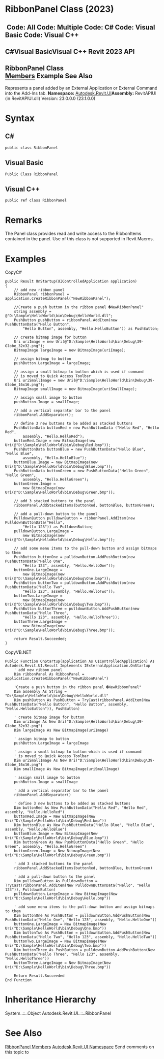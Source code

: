 # RibbonPanel Class (2023)

﻿
 Code: All Code: Multiple Code: C# Code: Visual Basic Code: Visual C++   
---  
C#Visual BasicVisual C++
Revit 2023 API  
---  
RibbonPanel Class  
[Members](c534940b-0237-0169-902e-333590e62bb3.md "RibbonPanel Members") Example See Also  
---  
Represents a panel added by an External Application or External Command into the Add-Ins tab. 
**Namespace:** [Autodesk.Revit.UI](e86fd90a-8957-02a6-da7f-ced248966e3e.md "Autodesk.Revit.UI Namespace")**Assembly:** RevitAPIUI (in RevitAPIUI.dll) Version: 23.0.0.0 (23.1.0.0)
# Syntax
C#  
---  
```text
public class RibbonPanel
```
  
Visual Basic  
---  
```text
Public Class RibbonPanel
```
  
Visual C++  
---  
```text
public ref class RibbonPanel
```
  
# Remarks
The Panel class provides read and write access to the RibbonItems contained in the panel. Use of this class is not supported in Revit Macros.
# Examples
CopyC#
```text
public Result OnStartup(UIControlledApplication application)
{
    // add new ribbon panel
    RibbonPanel ribbonPanel = application.CreateRibbonPanel("NewRibbonPanel");

    //Create a push button in the ribbon panel �NewRibbonPanel"
    string assembly = @"D:\Sample\HelloWorld\bin\Debug\HelloWorld.dll";
    PushButton pushButton = ribbonPanel.AddItem(new PushButtonData("Hello Button", 
        "Hello Button", assembly, "Hello.HelloButton")) as PushButton;

    // create bitmap image for button
    Uri uriImage = new Uri(@"D:\Sample\HelloWorld\bin\Debug\39-Globe_32x32.png");
    BitmapImage largeImage = new BitmapImage(uriImage);

    // assign bitmap to button
    pushButton.LargeImage = largeImage;

    // assign a small bitmap to button which is used if command
    // is moved to Quick Access Toolbar
    Uri uriSmallImage = new Uri(@"D:\Sample\HelloWorld\bin\Debug\39-Globe_16x16.png");
    BitmapImage smallImage = new BitmapImage(uriSmallImage);

    // assign small image to button
    pushButton.Image = smallImage;

    // add a vertical separator bar to the panel
    ribbonPanel.AddSeparator();

    // define 3 new buttons to be added as stacked buttons
    PushButtonData buttonRed = new PushButtonData ("Hello Red", "Hello Red", 
        assembly, "Hello.HelloRed");
    buttonRed.Image = new BitmapImage(new Uri(@"D:\Sample\HelloWorld\bin\Debug\Red.bmp"));
    PushButtonData buttonBlue = new PushButtonData("Hello Blue", "Hello Blue", 
        assembly, "Hello.HelloBlue");
    buttonBlue.Image = new BitmapImage(new Uri(@"D:\Sample\HelloWorld\bin\Debug\Blue.bmp"));
    PushButtonData buttonGreen = new PushButtonData("Hello Green", "Hello Green", 
        assembly, "Hello.HelloGreen");
    buttonGreen.Image =
        new BitmapImage(new Uri(@"D:\Sample\HelloWorld\bin\Debug\Green.bmp"));

    // add 3 stacked buttons to the panel
    ribbonPanel.AddStackedItems(buttonRed, buttonBlue, buttonGreen);

    // add a pull-down button to the panel 
    PulldownButton pulldownButton = ribbonPanel.AddItem(new PulldownButtonData("Hello", 
        "Hello 123")) as PulldownButton;
    pulldownButton.LargeImage =
        new BitmapImage(new Uri(@"D:\Sample\HelloWorld\bin\Debug\Hello.bmp"));

    // add some menu items to the pull-down button and assign bitmaps to them
    PushButton buttonOne = pulldownButton.AddPushButton(new PushButtonData("Hello One", 
        "Hello 123", assembly, "Hello.HelloOne"));
    buttonOne.LargeImage =
        new BitmapImage(new Uri(@"D:\Sample\HelloWorld\bin\Debug\One.bmp"));
    PushButton buttonTwo = pulldownButton.AddPushButton(new PushButtonData("Hello Two", 
        "Hello 123", assembly, "Hello.HelloTwo"));
    buttonTwo.LargeImage =
        new BitmapImage(new Uri(@"D:\Sample\HelloWorld\bin\Debug\Two.bmp"));
    PushButton buttonThree = pulldownButton.AddPushButton(new PushButtonData("Hello Three", 
        "Hello 123", assembly, "Hello.HelloThree"));
    buttonThree.LargeImage =
        new BitmapImage(new Uri(@"D:\Sample\HelloWorld\bin\Debug\Three.bmp"));

    return Result.Succeeded;
}
```

CopyVB.NET
```text
Public Function OnStartup(application As UIControlledApplication) As Autodesk.Revit.UI.Result Implements IExternalApplication.OnStartup
    ' add new ribbon panel
    Dim ribbonPanel As RibbonPanel = application.CreateRibbonPanel("NewRibbonPanel")

    'Create a push button in the ribbon panel �NewRibbonPanel"
    Dim assembly As String = "D:\Sample\HelloWorld\bin\Debug\HelloWorld.dll"
    Dim pushButton As PushButton = TryCast(ribbonPanel.AddItem(New PushButtonData("Hello Button", "Hello Button", assembly, "Hello.HelloButton")), PushButton)

    ' create bitmap image for button
    Dim uriImage As New Uri("D:\Sample\HelloWorld\bin\Debug\39-Globe_32x32.png")
    Dim largeImage As New BitmapImage(uriImage)

    ' assign bitmap to button
    pushButton.LargeImage = largeImage

    ' assign a small bitmap to button which is used if command
    ' is moved to Quick Access Toolbar
    Dim uriSmallImage As New Uri("D:\Sample\HelloWorld\bin\Debug\39-Globe_16x16.png")
    Dim smallImage As New BitmapImage(uriSmallImage)

    ' assign small image to button
    pushButton.Image = smallImage

    ' add a vertical separator bar to the panel
    ribbonPanel.AddSeparator()

    ' define 3 new buttons to be added as stacked buttons
    Dim buttonRed As New PushButtonData("Hello Red", "Hello Red", assembly, "Hello.HelloRed")
    buttonRed.Image = New BitmapImage(New Uri("D:\Sample\HelloWorld\bin\Debug\Red.bmp"))
    Dim buttonBlue As New PushButtonData("Hello Blue", "Hello Blue", assembly, "Hello.HelloBlue")
    buttonBlue.Image = New BitmapImage(New Uri("D:\Sample\HelloWorld\bin\Debug\Blue.bmp"))
    Dim buttonGreen As New PushButtonData("Hello Green", "Hello Green", assembly, "Hello.HelloGreen")
    buttonGreen.Image = New BitmapImage(New Uri("D:\Sample\HelloWorld\bin\Debug\Green.bmp"))

    ' add 3 stacked buttons to the panel
    ribbonPanel.AddStackedItems(buttonRed, buttonBlue, buttonGreen)

    ' add a pull-down button to the panel 
    Dim pulldownButton As PulldownButton = TryCast(ribbonPanel.AddItem(New PulldownButtonData("Hello", "Hello 123")), PulldownButton)
    pulldownButton.LargeImage = New BitmapImage(New Uri("D:\Sample\HelloWorld\bin\Debug\Hello.bmp"))

    ' add some menu items to the pull-down button and assign bitmaps to them
    Dim buttonOne As PushButton = pulldownButton.AddPushButton(New PushButtonData("Hello One", "Hello 123", assembly, "Hello.HelloOne"))
    buttonOne.LargeImage = New BitmapImage(New Uri("D:\Sample\HelloWorld\bin\Debug\One.bmp"))
    Dim buttonTwo As PushButton = pulldownButton.AddPushButton(New PushButtonData("Hello Two", "Hello 123", assembly, "Hello.HelloTwo"))
    buttonTwo.LargeImage = New BitmapImage(New Uri("D:\Sample\HelloWorld\bin\Debug\Two.bmp"))
    Dim buttonThree As PushButton = pulldownButton.AddPushButton(New PushButtonData("Hello Three", "Hello 123", assembly, "Hello.HelloThree"))
    buttonThree.LargeImage = New BitmapImage(New Uri("D:\Sample\HelloWorld\bin\Debug\Three.bmp"))

    Return Result.Succeeded
End Function
```

# Inheritance Hierarchy
System..::..Object Autodesk.Revit.UI..::..RibbonPanel
# See Also
[RibbonPanel Members](c534940b-0237-0169-902e-333590e62bb3.md "RibbonPanel Members")
[Autodesk.Revit.UI Namespace](e86fd90a-8957-02a6-da7f-ced248966e3e.md "Autodesk.Revit.UI Namespace")
Send comments on this topic to 